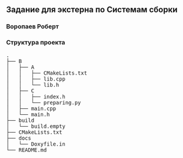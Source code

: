 ## Задание для экстерна по Системам сборки
### Воропаев Роберт

### Структура проекта
<pre>
.
├── B
│   ├── A
│   │   ├── CMakeLists.txt
│   │   ├── lib.cpp
│   │   └── lib.h
│   ├── C
│   │   ├── index.h
│   │   └── preparing.py
│   ├── main.cpp
│   └── main.h
├── build
│   └── build.empty
├── CMakeLists.txt
├── docs
│   └── Doxyfile.in
└── README.md
</pre>
